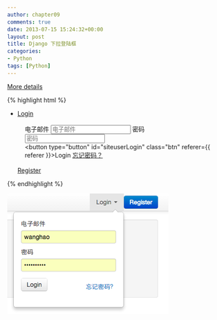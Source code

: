```yaml
---
author: chapter09
comments: true
date: 2013-07-15 15:24:32+00:00
layout: post
title: Django 下拉登陆框
categories:
- Python
tags: [Python]
---
```

[More details](https://github.com/mojombo/jekyll/wiki/liquid-extensions)

{% highlight html %}
	<ul class="nav pull-right">
	  <li class="dropdown" id="menuLogin">
	    <a class="dropdown-toggle" href="#" data-toggle="dropdown" id="navLogin">
	        Login
	    <span class="caret"></span>
	    </a>
	    <div class="dropdown-menu" style="padding:17px;">
	      <form class="form" id="formLogin">
	        <label>电子邮件</label>
	        <input name="username" id="siteuserLoginEmail" type="text" placeholder="电子邮件">
	        <label>密码</label>
	        <input name="password" id="siteuserLoginPassword" type="password" placeholder="密码"><br>
	        <button type="button" id="siteuserLogin" class="btn" referer={{ referer }}>Login</button>
	        <a class="pull-right"  style="margin-top: 15px;" href="">
	            忘记密码？
	        </a>
	      </form>
	        <div id="siteuserLoginWarning" class="alert alert-error" style="display: none;"></div>
	    </div>
	  </li>
	<a class="btn btn-primary" href="/auth/account/register">Register</a>
	</ul>
	
{% endhighlight %}

![](/img/uploads/2013/07/django-dropdown.png)
